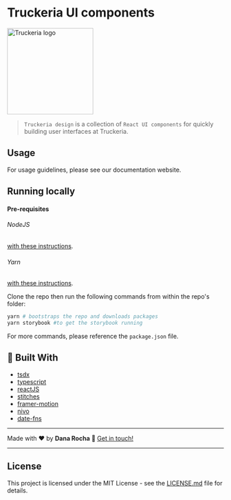 

# Truckeria UI components

<img alt="Truckeria logo" src="https://res.cloudinary.com/danarocha/image/upload/v1600760677/github/truckeria-logo_xxafxi.png"  width="200px"/>
<br />


> `Truckeria design` is a collection of `React UI components` for quickly building user interfaces at Truckeria.



## Usage

For usage guidelines, please see our documentation website.

## Running locally

#### Pre-requisites

###### NodeJS

<a href="https://nodejs.org/en/download/package-manager/" target="_blank">with these instructions</a>.

###### Yarn

<a href="https://yarnpkg.com/en/docs/getting-started" target="_blank">with these instructions</a>.

Clone the repo then run the following commands from within the repo's folder:

```bash
yarn # bootstraps the repo and downloads packages
yarn storybook #to get the storybook running
```

For more commands, please reference the `package.json` file.

## :rocket: Built With

- [tsdx](https://tsdx.io/)
- [typescript](http://typescriptlang.org/)
- [reactJS](https://reactjs.org/)
- [stitches](https://stitches.dev/)
- [framer-motion](https://www.framer.com/motion/)
- [nivo](https://nivo.rocks)
- [date-fns](https://date-fns.org/)

---

Made with ♥ by **Dana Rocha** :wave: [Get in touch!](https://www.linkedin.com/in/danarocha/)

---

## License

This project is licensed under the MIT License - see the <a href="" target="_blank">LICENSE.md</a> file for details.
